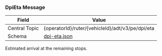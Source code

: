 ### DpiEta Message
| Field         | Value                                       |
|---------------|---------------------------------------------|
| Central Topic | {operatorId}/ruter/{vehicleId}/adt/v3/pe/dpi/eta|
| Schema        | [ dpi-eta.json ](json-schemas/pe/dpi/eta/dpi-eta.json)|

Estimated arrival at the remaining stops.
